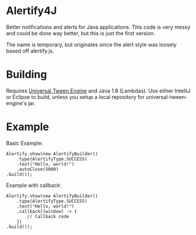 Alertify4J
=======

Better notifications and alerts for Java applications. This code is very messy and could be done way better, but this is just the first version.

The name is temporary, but originates since the alert style was loosely based off alertify.js.

Building
========

Requires [Universal Tween Engine](nikkiii/universal-tween-engine) and Java 1.8 (Lambdas). Use either IntelliJ or Eclipse to build, unless you setup a local repository for universal-tween-engine's jar.

Example
========

Basic Example:

	Alertify.show(new AlertifyBuilder()
		.type(AlertifyType.SUCCESS)
		.text("Hello, world!")
		.autoClose(5000)
	.build());

Example with callback:

	Alertify.show(new AlertifyBuilder()
		.type(AlertifyType.SUCCESS)
		.text("Hello, world!")
		.callback((window) -> {
			// Callback code
		})
	.build());
